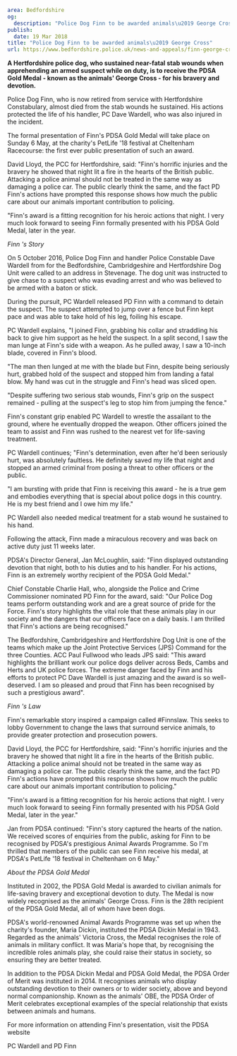 ```yaml
area: Bedfordshire
og:
  description: "Police Dog Finn to be awarded animals\u2019 George Cross."
publish:
  date: 19 Mar 2018
title: "Police Dog Finn to be awarded animals\u2019 George Cross"
url: https://www.bedfordshire.police.uk/news-and-appeals/finn-george-cross-award
```

**A Hertfordshire police dog, who sustained near-fatal stab wounds when apprehending an armed suspect while on duty, is to receive the PDSA Gold Medal - known as the animals' George Cross - for his bravery and devotion.**

Police Dog Finn, who is now retired from service with Hertfordshire Constabulary, almost died from the stab wounds he sustained. His actions protected the life of his handler, PC Dave Wardell, who was also injured in the incident.

The formal presentation of Finn's PDSA Gold Medal will take place on Sunday 6 May, at the charity's PetLife '18 festival at Cheltenham Racecourse: the first ever public presentation of such an award.

David Lloyd, the PCC for Hertfordshire, said: "Finn's horrific injuries and the bravery he showed that night lit a fire in the hearts of the British public. Attacking a police animal should not be treated in the same way as damaging a police car. The public clearly think the same, and the fact PD Finn's actions have prompted this response shows how much the public care about our animals important contribution to policing.

"Finn's award is a fitting recognition for his heroic actions that night. I very much look forward to seeing Finn formally presented with his PDSA Gold Medal, later in the year.

_Finn 's Story_

On 5 October 2016, Police Dog Finn and handler Police Constable Dave Wardell from for the Bedfordshire, Cambridgeshire and Hertfordshire Dog Unit were called to an address in Stevenage. The dog unit was instructed to give chase to a suspect who was evading arrest and who was believed to be armed with a baton or stick.

During the pursuit, PC Wardell released PD Finn with a command to detain the suspect. The suspect attempted to jump over a fence but Finn kept pace and was able to take hold of his leg, foiling his escape.

PC Wardell explains, "I joined Finn, grabbing his collar and straddling his back to give him support as he held the suspect. In a split second, I saw the man lunge at Finn's side with a weapon. As he pulled away, I saw a 10-inch blade, covered in Finn's blood.

"The man then lunged at me with the blade but Finn, despite being seriously hurt, grabbed hold of the suspect and stopped him from landing a fatal blow. My hand was cut in the struggle and Finn's head was sliced open.

"Despite suffering two serious stab wounds, Finn's grip on the suspect remained - pulling at the suspect's leg to stop him from jumping the fence."

Finn's constant grip enabled PC Wardell to wrestle the assailant to the ground, where he eventually dropped the weapon. Other officers joined the team to assist and Finn was rushed to the nearest vet for life-saving treatment.

PC Wardell continues; "Finn's determination, even after he'd been seriously hurt, was absolutely faultless. He definitely saved my life that night and stopped an armed criminal from posing a threat to other officers or the public.

"I am bursting with pride that Finn is receiving this award - he is a true gem and embodies everything that is special about police dogs in this country. He is my best friend and I owe him my life."

PC Wardell also needed medical treatment for a stab wound he sustained to his hand.

Following the attack, Finn made a miraculous recovery and was back on active duty just 11 weeks later.

PDSA's Director General, Jan McLoughlin, said: "Finn displayed outstanding devotion that night, both to his duties and to his handler. For his actions, Finn is an extremely worthy recipient of the PDSA Gold Medal."

Chief Constable Charlie Hall, who, alongside the Police and Crime Commissioner nominated PD Finn for the award, said: "Our Police Dog teams perform outstanding work and are a great source of pride for the Force. Finn's story highlights the vital role that these animals play in our society and the dangers that our officers face on a daily basis. I am thrilled that Finn's actions are being recognised."

The Bedfordshire, Cambridgeshire and Hertfordshire Dog Unit is one of the teams which make up the Joint Protective Services (JPS) Command for the three Counties. ACC Paul Fullwood who leads JPS said: "This award highlights the brilliant work our police dogs deliver across Beds, Cambs and Herts and UK police forces. The extreme danger faced by Finn and his efforts to protect PC Dave Wardell is just amazing and the award is so well-deserved. I am so pleased and proud that Finn has been recognised by such a prestigious award".

_Finn 's Law_

Finn's remarkable story inspired a campaign called #Finnslaw. This seeks to lobby Government to change the laws that surround service animals, to provide greater protection and prosecution powers.

David Lloyd, the PCC for Hertfordshire, said: "Finn's horrific injuries and the bravery he showed that night lit a fire in the hearts of the British public. Attacking a police animal should not be treated in the same way as damaging a police car. The public clearly think the same, and the fact PD Finn's actions have prompted this response shows how much the public care about our animals important contribution to policing."

"Finn's award is a fitting recognition for his heroic actions that night. I very much look forward to seeing Finn formally presented with his PDSA Gold Medal, later in the year."

Jan from PDSA continued: "Finn's story captured the hearts of the nation. We received scores of enquiries from the public, asking for Finn to be recognised by PDSA's prestigious Animal Awards Programme. So I'm thrilled that members of the public can see Finn receive his medal, at PDSA's PetLife '18 festival in Cheltenham on 6 May."

_About the PDSA Gold Medal_

Instituted in 2002, the PDSA Gold Medal is awarded to civilian animals for life-saving bravery and exceptional devotion to duty. The Medal is now widely recognised as the animals' George Cross. Finn is the 28th recipient of the PDSA Gold Medal, all of whom have been dogs.

PDSA's world-renowned Animal Awards Programme was set up when the charity's founder, Maria Dickin, instituted the PDSA Dickin Medal in 1943. Regarded as the animals' Victoria Cross, the Medal recognises the role of animals in military conflict. It was Maria's hope that, by recognising the incredible roles animals play, she could raise their status in society, so ensuring they are better treated.

In addition to the PDSA Dickin Medal and PDSA Gold Medal, the PDSA Order of Merit was instituted in 2014. It recognises animals who display outstanding devotion to their owners or to wider society, above and beyond normal companionship. Known as the animals' OBE, the PDSA Order of Merit celebrates exceptional examples of the special relationship that exists between animals and humans.

For more information on attending Finn's presentation, visit the PDSA website

PC Wardell and PD Finn
